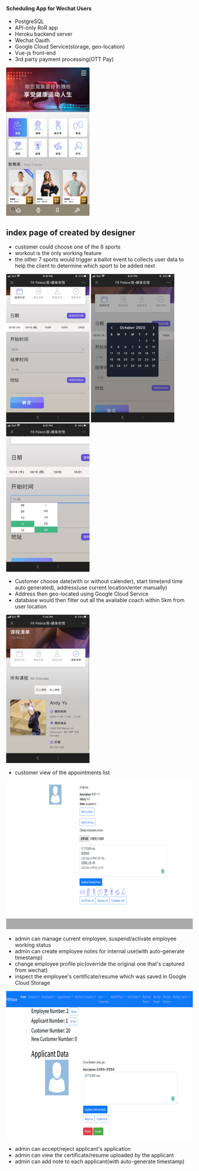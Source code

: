 #### Scheduling App for Wechat Users

* PostgreSQL
* API-only RoR app
* Heroku backend server
* Wechat Oauth
* Google Cloud Service(storage, geo-location)
* Vue-js front-end
* 3rd party payment processing(OTT Pay)

<img src="./pic/designer_homepage.png" height="400px" />

## index page of created by designer

* customer could choose one of the 8 sports
* workout is the only working feature
* the other 7 sports would trigger a ballot event to collects user data to help the client to determine which sport to be added next

<p float="left">
  <img src="./pic/customer_schedule_entry.jpg" margin="20px" width="225px" />
  <img src="./pic/customer_date_entry.jpg" margin="20px" width="225px" />
  <img src="./pic/customer_time_entry.jpg" margin="20px" width="225px" />
</p>

* Customer choose date(with or without calender), start time(end time auto generated), address(use current location/enter manually)
* Address then geo-located using Google Cloud Service
* database would then filter out all the available coach within 5km from user location

<img src="./pic/customer_appointment_list.png" float="left" margin="20px" height="400px" />

* customer view of the appointments list

<kbd>
  <img src="./pic/admin_employee_interface.png" float="left" margin="20px" height="400px" />
</kbd>

* admin can manage current employee, suspend/activate employee working status
* admin can create employee notes for internal use(with auto-generate timestamp)
* change employee profile pic(override the original one that's captured from wechat)
* inspect the employee's certificate/resume which was saved in Google Cloud Storage

<kbd>
  <img src="./pic/admin_applicant_interface.png" float="left" margin="20px" height="400px" />
</kbd>

* admin can accept/reject applicant's application
* admin can view the certificate/resume uploaded by the applicant
* admin can add note to each applicant(with auto-generate timestamp)